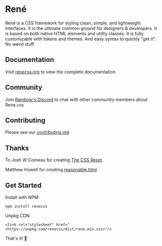 # René

René is a CSS framework for styling clean, simple, and lightweight interfaces. It is the ultimate common ground for designers & developers. It is based on both native HTML elements and utility classes. It is fully customizable with tokens and themes. And easy syntax to quickly "get it". No weird stuff.

## Documentation

Visit [renecss.org](https://renecss.org/) to view the complete documentation.

## Community

Join [Rainbow's Discord](https://discord.com/invite/HycXz8TJkd) to chat with other community members about Rene.css

## Contributing

Please see our [contributing.md](https://github.com/rnbwdev/rene.css/blob/main/contributing.md).

## Thanks

To Josh W Comeau for creating [The CSS Reset](https://www.joshwcomeau.com/css/custom-css-reset/).

Matthew Howell for creating [reasonable.html](https://github.com/matthewhowell/reasonable.html)

## Get Started

Install with NPM:

```
npm install renecss
```

Unpkg CDN:

```
<link rel="stylesheet" href="<https://unpkg.com/renecss/dist/rene.min.css>"/>
```

That's it! 🎉